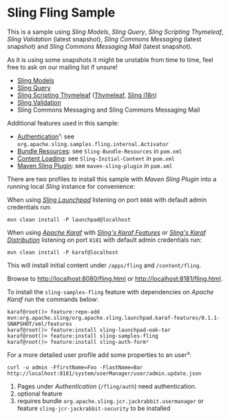 Sling Fling Sample
==================

This is a sample using _Sling Models_, _Sling Query_, _Sling Scripting Thymeleaf_, _Sling Validation_ (latest snapshot), _Sling Commons Messaging_ (latest snapshot) and _Sling Commons Messaging Mail_ (latest snapshot).

As it is using some snapshots it might be unstable from time to time, feel free to ask on our mailing list if unsure!

* [Sling Models](http://sling.apache.org/documentation/bundles/models.html)
* [Sling Query](https://github.com/Cognifide/Sling-Query)
* [Sling Scripting Thymeleaf](http://sling.apache.org/documentation/bundles/scripting/scripting-thymeleaf.html) ([Thymeleaf](http://www.thymeleaf.org/), [Sling i18n](http://sling.apache.org/documentation/bundles/internationalization-support-i18n.html))
* [Sling Validation](https://sling.apache.org/documentation/bundles/validation.html)
* Sling Commons Messaging and Sling Commons Messaging Mail

Additional features used in this sample:

* [Authentication](http://www.thymeleaf.org/)¹: see `org.apache.sling.samples.fling.internal.Activator`
* [Bundle Resources](http://sling.apache.org/documentation/bundles/bundle-resources-extensions-bundleresource.html): see `Sling-Bundle-Resources` in `pom.xml`
* [Content Loading](http://sling.apache.org/documentation/bundles/content-loading-jcr-contentloader.html): see `Sling-Initial-Content` in `pom.xml`
* [Maven Sling Plugin](http://sling.apache.org/documentation/development/sling.html): see `maven-sling-plugin` in `pom.xml`

There are two profiles to install this sample with _Maven Sling Plugin_ into a running local _Sling_ instance for convenience:

When using _[Sling Launchpad](https://sling.apache.org/documentation/the-sling-engine/the-sling-launchpad.html)_ listening on port `8080` with default admin credentials run:

    mvn clean install -P launchpad@localhost

When using _[Apache Karaf](http://karaf.apache.org)_ with _[Sling's Karaf Features](https://github.com/apache/sling/tree/trunk/karaf/org.apache.sling.karaf-features)_ or _[Sling's Karaf Distribution](https://github.com/apache/sling/tree/trunk/karaf/org.apache.sling.karaf-distribution)_ listening on port `8181` with default admin credentials run:

    mvn clean install -P karaf@localhost

This will install initial content under `/apps/fling` and `/content/fling`.

Browse to [http://localhost:8080/fling.html](http://localhost:8080/fling.html) or [http://localhost:8181/fling.html](http://localhost:8181/fling.html).

To install the `sling-samples-fling` feature with dependencies on _Apache Karaf_ run the commands below:

    karaf@root()> feature:repo-add mvn:org.apache.sling/org.apache.sling.launchpad.karaf-features/0.1.1-SNAPSHOT/xml/features
    karaf@root()> feature:install sling-launchpad-oak-tar
    karaf@root()> feature:install sling-samples-fling
    karaf@root()> feature:install sling-auth-form﻿²

For a more detailed user profile add some properties to an user³:

    curl -u admin -FfirstName=Foo -FlastName=Bar http://localhost:8181/system/userManager/user/admin.update.json

1. Pages under _Authentication_ (`/fling/auth`) need authentication.
2. optional feature
3. requires bundle `org.apache.sling.jcr.jackrabbit.usermanager` or feature `sling-jcr-jackrabbit-security` to be installed
